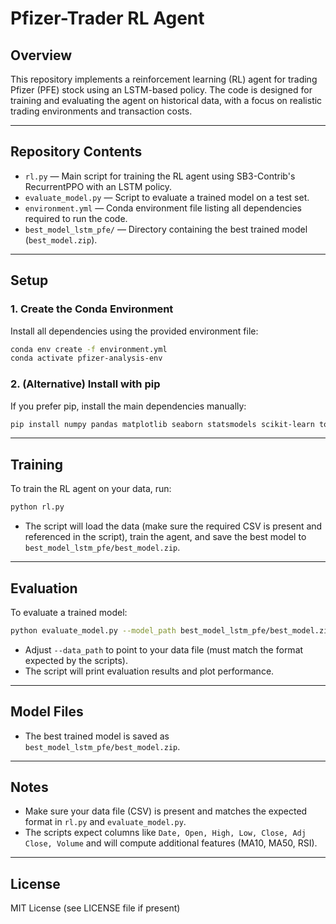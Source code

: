 # Pfizer-Trader RL Agent

## Overview
This repository implements a reinforcement learning (RL) agent for trading Pfizer (PFE) stock using an LSTM-based policy. The code is designed for training and evaluating the agent on historical data, with a focus on realistic trading environments and transaction costs.

---

## Repository Contents

- `rl.py` — Main script for training the RL agent using SB3-Contrib's RecurrentPPO with an LSTM policy.
- `evaluate_model.py` — Script to evaluate a trained model on a test set.
- `environment.yml` — Conda environment file listing all dependencies required to run the code.
- `best_model_lstm_pfe/` — Directory containing the best trained model (`best_model.zip`).

---

## Setup

### 1. Create the Conda Environment
Install all dependencies using the provided environment file:
```bash
conda env create -f environment.yml
conda activate pfizer-analysis-env
```

### 2. (Alternative) Install with pip
If you prefer pip, install the main dependencies manually:
```bash
pip install numpy pandas matplotlib seaborn statsmodels scikit-learn torch torchvision gymnasium stable-baselines3 sb3-contrib tensorboard opencv-python
```

---

## Training

To train the RL agent on your data, run:
```bash
python rl.py
```
- The script will load the data (make sure the required CSV is present and referenced in the script), train the agent, and save the best model to `best_model_lstm_pfe/best_model.zip`.

---

## Evaluation

To evaluate a trained model:
```bash
python evaluate_model.py --model_path best_model_lstm_pfe/best_model.zip --policy_type lstm --env_window_size 100 --env_cost 0.0003 --data_path <your_data.csv> --split_date 2010-01-01
```
- Adjust `--data_path` to point to your data file (must match the format expected by the scripts).
- The script will print evaluation results and plot performance.

---

## Model Files
- The best trained model is saved as `best_model_lstm_pfe/best_model.zip`.

---

## Notes
- Make sure your data file (CSV) is present and matches the expected format in `rl.py` and `evaluate_model.py`.
- The scripts expect columns like `Date, Open, High, Low, Close, Adj Close, Volume` and will compute additional features (MA10, MA50, RSI).

---

## License
MIT License (see LICENSE file if present) 